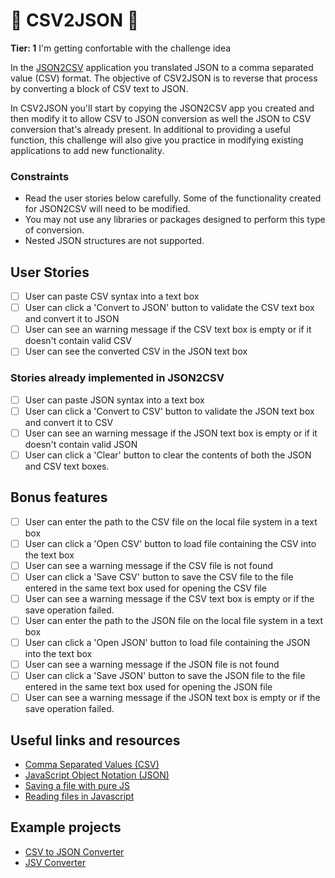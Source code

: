 <h1>🚩 CSV2JSON 🚩</h1>

**Tier: 1** I'm getting confortable with the challenge idea

In the [JSON2CSV](./JSON2CSV-App.md) application you translated JSON 
to a comma separated value (CSV) format. The objective of CSV2JSON is to 
reverse that process by converting a block of CSV text to JSON.

In CSV2JSON you'll start by copying the JSON2CSV app you created and then
modify it to allow CSV to JSON conversion as well the JSON to CSV conversion
that's already present. In additional to providing a useful function, this
challenge will also give you practice in modifying existing applications to
add new functionality.

### Constraints ###

- Read the user stories below carefully. Some of the functionality created
for JSON2CSV will need to be modified.
- You may not use any libraries or packages designed to perform this type of
conversion.
- Nested JSON structures are not supported.

## User Stories

-   [ ] User can paste CSV syntax into a text box
-   [ ] User can click a 'Convert to JSON' button to validate the CSV text box and convert it to JSON
-   [ ] User can see an warning message if the CSV text box is empty or if it doesn't contain valid CSV
-   [ ] User can see the converted CSV in the JSON text box

### Stories already implemented in JSON2CSV 
-   [ ] User can paste JSON syntax into a text box
-   [ ] User can click a 'Convert to CSV' button to validate the JSON text box and convert it to CSV
-   [ ] User can see an warning message if the JSON text box is empty or if it doesn't contain valid JSON
-   [ ] User can click a 'Clear' button to clear the contents of both the JSON and CSV text boxes.

## Bonus features

-   [ ] User can enter the path to the CSV file on the local file system in a text box
-   [ ] User can click a 'Open CSV' button to load file containing the CSV into the text box
-   [ ] User can see a warning message if the CSV file is not found
-   [ ] User can click a 'Save CSV' button to save the CSV file to the file entered in the same text box used for opening the CSV file
-   [ ] User can see a warning message if the CSV text box is empty or if the save operation failed.
-   [ ] User can enter the path to the JSON file on the local file system in a text box
-   [ ] User can click a 'Open JSON' button to load file containing the JSON into the text box
-   [ ] User can see a warning message if the JSON file is not found
-   [ ] User can click a 'Save JSON' button to save the JSON file to the  file entered in the same text box used for opening the JSON file
-   [ ] User can see a warning message if the JSON text box is empty or if the save operation failed.

## Useful links and resources

- [Comma Separated Values (CSV)](https://en.wikipedia.org/wiki/Comma-separated_values)
- [JavaScript Object Notation (JSON)](https://www.json.org/)
- [Saving a file with pure JS](https://codepen.io/davidelrizzo/pen/cxsGb)
- [Reading files in Javascript](https://codepen.io/jduprey/details/xbale)

## Example projects

- [CSV to JSON Converter](https://codepen.io/JFarrow/pen/CAwyo)
- [JSV Converter](https://gpaiva00.github.io/json-csv)